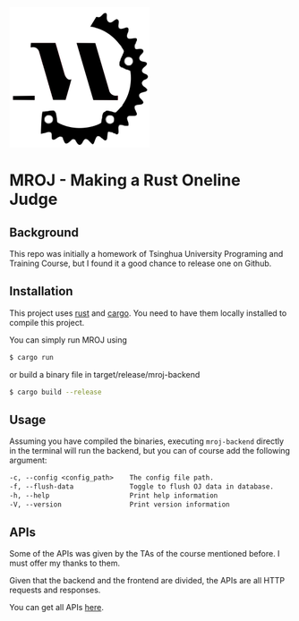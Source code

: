 <img src="MROJ_logo.png" alt="MROJ_logo" style="zoom: 25%;" />

# MROJ - Making a Rust Oneline Judge

## Background

This repo was initially a homework of Tsinghua University Programing and Training Course, but I found it a good chance to release one on Github.

## Installation

This project uses [rust](https://github.com/rust-lang/rust) and [cargo](https://github.com/rust-lang/cargo). You need to have them locally installed to compile this project.

You can simply run MROJ using

``` bash
$ cargo run
```

or build a binary file in target/release/mroj-backend

``` bash
$ cargo build --release
```

## Usage

Assuming you have compiled the binaries, executing `mroj-backend` directly in the terminal will run the backend, but you can of course add the following argument:

```
-c, --config <config_path>    The config file path.
-f, --flush-data              Toggle to flush OJ data in database.
-h, --help                    Print help information
-V, --version                 Print version information
```

## APIs

Some of the APIs was given by the TAs of the course mentioned before. I must offer my thanks to them.

Given that the backend and the frontend are divided, the APIs are all HTTP requests and responses.

You can get all APIs [here](https://github.com/hjsjhn/MROJ-backend/wiki#apis).
